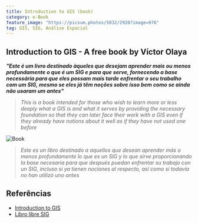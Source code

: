 ```yaml
---
title: Introduction to GIS (book)
category: e-Book
feature_image: "https://picsum.photos/5032/2920?image=976"
tag: GIS, SIG, Análise Espacial
---
```

## Introduction to GIS - A free book by Víctor Olaya

***"Este é um livro destinado àqueles que desejam aprender mais ou menos profundamente o que é um SIG e para que serve, fornecendo a base necessária para que eles possam mais tarde enfrentar o seu trabalho com um SIG, mesmo se eles já têm noções sobre isso bem como se ainda não usaram um antes"***

>*This is a book intended for those who wish to learn more or less deeply what a GIS is and what it serves by providing the necessary foundation so that they can later face their work with a GIS even if they already have notions about it well as if they have not used one before*

![Book](https://github.com/geosaber/r4geo/raw/gh-pages/img/Intro2GIS.png)

>*Este es un libro destinado a aquellos que desean aprender más o menos profundamente lo que es un SIG y lo que sirve proporcionando la base necesaria para que después puedan enfrentar su trabajo con un SIG, incluso si ya tienen nociones al respecto, así como si todavía no han utilizó uno antes*

## Referências
- [Introduction to GIS](https://volaya.github.io/gis-book/en/index.html)
- [Libro libre SIG](http://volaya.github.io/libro-sig)

